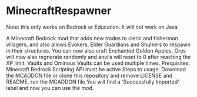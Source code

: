 # MinecraftRespawner
Note: this only works on Bedrock or Education. It will not work on Java



A Minecraft Bedrock mod that adds new trades to cleric and fisherman villagers, and also allows Evokers, Elder Guardians and Shulkers to respawn in their structures. You can now also craft Enchanted Golden Apples. Ores will now also regnerate randomly and anvils will reset to 0 after reaching the XP limit. Vaults and Ominous Vaults can be used multiple times.
Prequisites:
Minecraft Bedrock Scripting API must be active
Steps to usage:
Download the MCADDON file or clone this repository and remove LICENSE and README.
run the MCADDON file
You will find a 'Successfully Imported' label and now you can use the mod.
